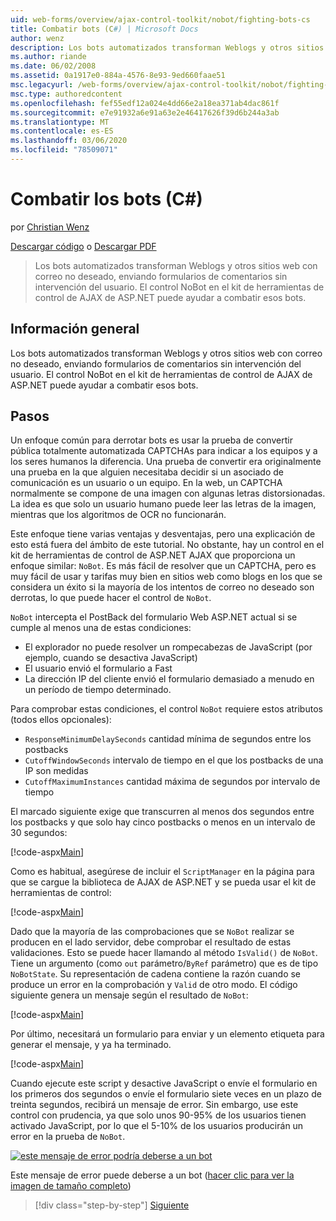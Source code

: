 ```yaml
---
uid: web-forms/overview/ajax-control-toolkit/nobot/fighting-bots-cs
title: Combatir bots (C#) | Microsoft Docs
author: wenz
description: Los bots automatizados transforman Weblogs y otros sitios web con correo no deseado, enviando formularios de comentarios sin intervención del usuario. El control NoBot en el ASP.NET AJAX con...
ms.author: riande
ms.date: 06/02/2008
ms.assetid: 0a1917e0-884a-4576-8e93-9ed660faae51
msc.legacyurl: /web-forms/overview/ajax-control-toolkit/nobot/fighting-bots-cs
msc.type: authoredcontent
ms.openlocfilehash: fef55edf12a024e4dd66e2a18ea371ab4dac861f
ms.sourcegitcommit: e7e91932a6e91a63e2e46417626f39d6b244a3ab
ms.translationtype: MT
ms.contentlocale: es-ES
ms.lasthandoff: 03/06/2020
ms.locfileid: "78509071"
---
```

# <a name="fighting-bots-c"></a>Combatir los bots (C#)

por [Christian Wenz](https://github.com/wenz)

[Descargar código](https://download.microsoft.com/download/9/3/f/93f8daea-bebd-4821-833b-95205389c7d0/NoBot0.cs.zip) o [Descargar PDF](https://download.microsoft.com/download/b/6/a/b6ae89ee-df69-4c87-9bfb-ad1eb2b23373/nobot0CS.pdf)

> Los bots automatizados transforman Weblogs y otros sitios web con correo no deseado, enviando formularios de comentarios sin intervención del usuario. El control NoBot en el kit de herramientas de control de AJAX de ASP.NET puede ayudar a combatir esos bots.

## <a name="overview"></a>Información general

Los bots automatizados transforman Weblogs y otros sitios web con correo no deseado, enviando formularios de comentarios sin intervención del usuario. El control NoBot en el kit de herramientas de control de AJAX de ASP.NET puede ayudar a combatir esos bots.

## <a name="steps"></a>Pasos

Un enfoque común para derrotar bots es usar la prueba de convertir pública totalmente automatizada CAPTCHAs para indicar a los equipos y a los seres humanos la diferencia. Una prueba de convertir era originalmente una prueba en la que alguien necesitaba decidir si un asociado de comunicación es un usuario o un equipo. En la web, un CAPTCHA normalmente se compone de una imagen con algunas letras distorsionadas. La idea es que solo un usuario humano puede leer las letras de la imagen, mientras que los algoritmos de OCR no funcionarán.

Este enfoque tiene varias ventajas y desventajas, pero una explicación de esto está fuera del ámbito de este tutorial. No obstante, hay un control en el kit de herramientas de control de ASP.NET AJAX que proporciona un enfoque similar: `NoBot`. Es más fácil de resolver que un CAPTCHA, pero es muy fácil de usar y tarifas muy bien en sitios web como blogs en los que se considera un éxito si la mayoría de los intentos de correo no deseado son derrotas, lo que puede hacer el control de `NoBot`.

`NoBot` intercepta el PostBack del formulario Web ASP.NET actual si se cumple al menos una de estas condiciones:

- El explorador no puede resolver un rompecabezas de JavaScript (por ejemplo, cuando se desactiva JavaScript)
- El usuario envió el formulario a Fast
- La dirección IP del cliente envió el formulario demasiado a menudo en un período de tiempo determinado.

Para comprobar estas condiciones, el control `NoBot` requiere estos atributos (todos ellos opcionales):

- `ResponseMinimumDelaySeconds` cantidad mínima de segundos entre los postbacks
- `CutoffWindowSeconds` intervalo de tiempo en el que los postbacks de una IP son medidas
- `CutoffMaximumInstances` cantidad máxima de segundos por intervalo de tiempo

El marcado siguiente exige que transcurren al menos dos segundos entre los postbacks y que solo hay cinco postbacks o menos en un intervalo de 30 segundos:

[!code-aspx[Main](fighting-bots-cs/samples/sample1.aspx)]

Como es habitual, asegúrese de incluir el `ScriptManager` en la página para que se cargue la biblioteca de AJAX de ASP.NET y se pueda usar el kit de herramientas de control:

[!code-aspx[Main](fighting-bots-cs/samples/sample2.aspx)]

Dado que la mayoría de las comprobaciones que se `NoBot` realizar se producen en el lado servidor, debe comprobar el resultado de estas validaciones. Esto se puede hacer llamando al método `IsValid()` de `NoBot`. Tiene un argumento (como `out` parámetro/`ByRef` parámetro) que es de tipo `NoBotState`. Su representación de cadena contiene la razón cuando se produce un error en la comprobación y `Valid` de otro modo. El código siguiente genera un mensaje según el resultado de `NoBot`:

[!code-aspx[Main](fighting-bots-cs/samples/sample3.aspx)]

Por último, necesitará un formulario para enviar y un elemento etiqueta para generar el mensaje, y ya ha terminado.

[!code-aspx[Main](fighting-bots-cs/samples/sample4.aspx)]

Cuando ejecute este script y desactive JavaScript o envíe el formulario en los primeros dos segundos o envíe el formulario siete veces en un plazo de treinta segundos, recibirá un mensaje de error. Sin embargo, use este control con prudencia, ya que solo unos 90-95% de los usuarios tienen activado JavaScript, por lo que el 5-10% de los usuarios producirán un error en la prueba de `NoBot`.

[![este mensaje de error podría deberse a un bot](fighting-bots-cs/_static/image2.png)](fighting-bots-cs/_static/image1.png)

Este mensaje de error puede deberse a un bot ([hacer clic para ver la imagen de tamaño completo](fighting-bots-cs/_static/image3.png))

> [!div class="step-by-step"]
> [Siguiente](fighting-bots-vb.md)
